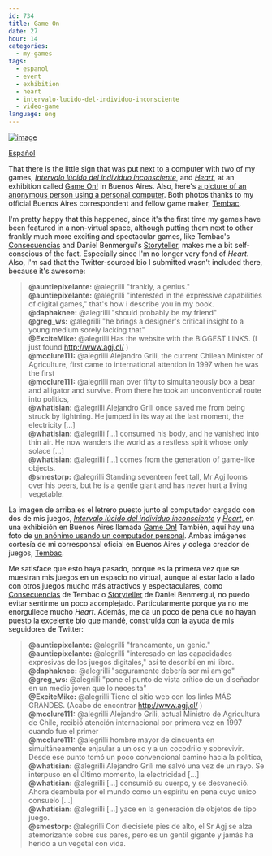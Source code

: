 ```yaml
---
id: 734
title: Game On
date: 27
hour: 14
categories:
  - my-games
tags:
  - espanol
  - event
  - exhibition
  - heart
  - intervalo-lucido-del-individuo-inconsciente
  - video-game
language: eng
---
```


[![image](/files/2012/10-game-on/gameonplaquesmall.jpg "My games' plaque")](/files/2012/10-game-on/gameonplaque.jpg)

[Español](/2012/10/game-on/#language)

That there is the little sign that was put next to a computer with two of my games, [_Intervalo lúcido del individuo inconsciente_](//www.agj.cl/games/#game:intervalo), and [_Heart_](//www.agj.cl/games/#game:heart), at an exhibition called [Game On!](http://www.gameonxp.com/) in Buenos Aires. Also, here's [a picture of an anonymous person using a personal computer](/files/2012/10-game-on/gameonplayer.jpg). Both photos thanks to my official Buenos Aires correspondent and fellow game maker, [Tembac](http://tembac.com/).

I'm pretty happy that this happened, since it's the first time my games have been featured in a non-virtual space, although putting them next to other frankly much more exciting and spectacular games, like Tembac's [Consecuencias](http://tembac.com/2012/08/el-otro-castillo/) and Daniel Benmergui's [Storyteller](http://www.ludomancy.com/blog/storyteller-faq/), makes me a bit self-conscious of the fact. Especially since I'm no longer very fond of _Heart_. Also, I'm sad that the Twitter-sourced bio I submitted wasn't included there, because it's awesome:<!-- more -->

> **@auntiepixelante:** @alegrilli "frankly, a genius."  
> **@auntiepixelante:** @alegrilli "interested in the expressive capabilities of digital games," that's how i describe you in my book.  
> **@daphaknee:** @alegrilli "should probably be my friend"  
> **@greg_ws:** @alegrilli "he brings a designer's critical insight to a young medium sorely lacking that"  
> **@ExciteMike:** @alegrilli Has the website with the BIGGEST LINKS. (I just found http://www.agj.cl/ )  
> **@mcclure111:** @alegrilli Alejandro Grili, the current Chilean Minister of Agriculture, first came to international attention in 1997 when he was the first  
> **@mcclure111:** @alegrilli man over fifty to simultaneously box a bear and alligator and survive. From there he took an unconventional route into politics,  
> **@whatisian:** @alegrilli Alejandro Grili once saved me from being struck by lightning. He jumped in its way at the last moment, the electricity [...]  
> **@whatisian:** @alegrilli [...] consumed his body, and he vanished into thin air. He now wanders the world as a restless spirit whose only solace [...]  
> **@whatisian:** @alegrilli [...] comes from the generation of game-like objects.  
> **@smestorp:** @alegrilli Standing seventeen feet tall, Mr Agj looms over his peers, but he is a gentle giant and has never hurt a living vegetable.

<language-break />

La imagen de arriba es el letrero puesto junto al computador cargado con dos de mis juegos, [_Intervalo lúcido del individuo inconsciente_](//www.agj.cl/games/#game:intervalo) y [_Heart_](//www.agj.cl/games/#game:heart), en una exhibición en Buenos Aires llamada [Game On!](http://www.gameonxp.com/) También, aquí hay una foto de [un anónimo usando un computador personal](/files/2012/10-game-on/gameonplayer.jpg). Ambas imágenes cortesía de mi corresponsal oficial en Buenos Aires y colega creador de juegos, [Tembac](http://tembac.com/).

Me satisface que esto haya pasado, porque es la primera vez que se muestran mis juegos en un espacio no virtual, aunque al estar lado a lado con otros juegos mucho más atractivos y espectaculares, como [Consecuencias](http://tembac.com/2012/08/el-otro-castillo/) de Tembac o [Storyteller](http://www.ludomancy.com/blog/storyteller-faq/) de Daniel Benmergui, no puedo evitar sentirme un poco acomplejado. Particularmente porque ya no me enorgullece mucho _Heart_. Además, me da un poco de pena que no hayan puesto la excelente bio que mandé, construída con la ayuda de mis seguidores de Twitter:

> **@auntiepixelante:** @alegrilli "francamente, un genio."  
> **@auntiepixelante:** @alegrilli "interesado en las capacidades expresivas de los juegos digitales," así te describí en mi libro.  
> **@daphaknee:** @alegrilli "seguramente debería ser mi amigo"  
> **@greg_ws:** @alegrilli "pone el punto de vista crítico de un diseñador en un medio joven que lo necesita"  
> **@ExciteMike:** @alegrilli Tiene el sitio web con los links MÁS GRANDES. (Acabo de encontrar http://www.agj.cl/ )  
> **@mcclure111:** @alegrilli Alejandro Grili, actual Ministro de Agricultura de Chile, recibió atención internacional por primera vez en 1997 cuando fue el primer  
> **@mcclure111:** @alegrilli hombre mayor de cincuenta en simultáneamente enjaular a un oso y a un cocodrilo y sobrevivir. Desde ese punto tomó un poco convencional camino hacia la política,  
> **@whatisian:** @alegrilli Alejandro Grili me salvó una vez de un rayo. Se interpuso en el último momento, la electricidad [...]  
> **@whatisian:** @alegrilli [...] consumió su cuerpo, y se desvaneció. Ahora deambula por el mundo como un espíritu en pena cuyo único consuelo [...]  
> **@whatisian:** @alegrilli [...] yace en la generación de objetos de tipo juego.  
> **@smestorp:** @alegrilli Con diecisiete pies de alto, el Sr Agj se alza atemorizante sobre sus pares, pero es un gentil gigante y jamás ha herido a un vegetal con vida.
